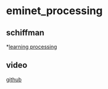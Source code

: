 # eminet_processing

## schiffman
*[learning processing](http://learningprocessing.com/examples/)



## video
[github](https://github.com/processing/processing-video)